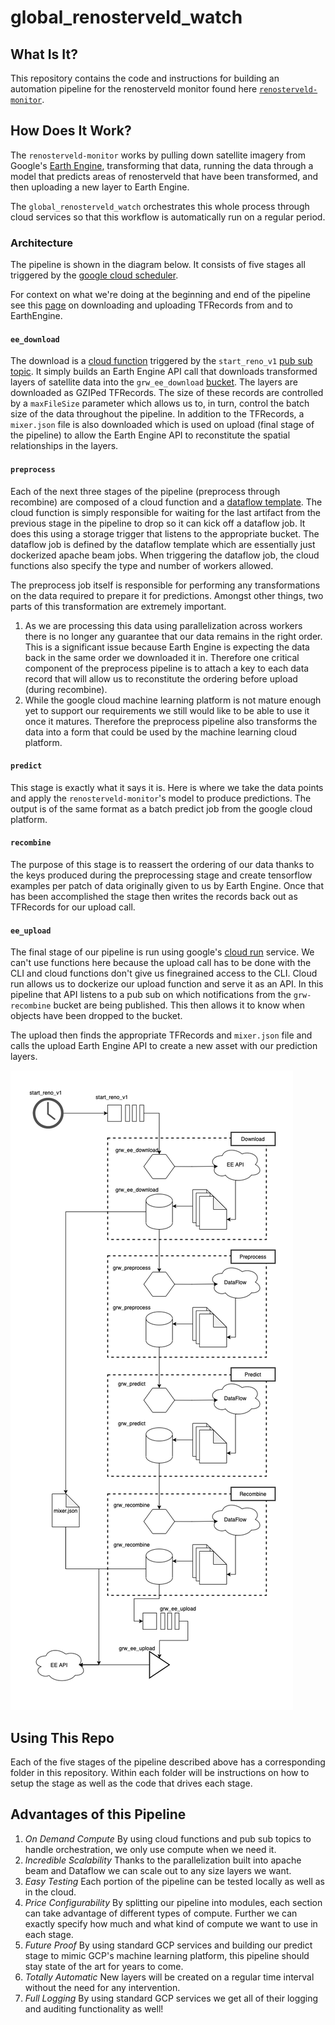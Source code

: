 # global_renosterveld_watch

## What Is It?
This repository contains the code and instructions for building an automation pipeline for the renosterveld monitor found here [`renosterveld-monitor`](https://github.com/GMoncrieff/renosterveld-monitor). 

## How Does It Work?
The `renosterveld-monitor` works by pulling down satellite imagery from Google's [Earth Engine](https://earthengine.google.com/), transforming that data, running the data through a model that predicts areas of renosterveld that have been transformed, and then uploading a new layer to Earth Engine. 

The `global_renosterveld_watch` orchestrates this whole process through cloud services so that this workflow is automatically run on a regular period. 

### Architecture
The pipeline is shown in the diagram below. It consists of five stages all triggered by the [google cloud scheduler](https://cloud.google.com/scheduler/). 

For context on what we're doing at the beginning and end of the pipeline see this [page](https://developers.google.com/earth-engine/guides/tfrecord) on downloading and uploading TFRecords from and to EarthEngine.

#### `ee_download`
The download is a [cloud function](https://cloud.google.com/functions/) triggered by the `start_reno_v1` [pub sub topic](https://cloud.google.com/pubsub/). It simply builds an Earth Engine API call that downloads transformed layers of satellite data into the `grw_ee_download` [bucket](https://cloud.google.com/storage/). The layers are downloaded as GZIPed TFRecords. The size of these records are controlled by a `maxFileSize` parameter which allows us to, in turn, control the batch size of the data throughout the pipeline. In addition to the TFRecords, a `mixer.json` file is also downloaded which is used on upload (final stage of the pipeline) to allow the Earth Engine API to reconstitute the spatial relationships in the layers. 

#### `preprocess`
Each of the next three stages of the pipeline (preprocess through recombine) are composed of a cloud function and a [dataflow template](https://cloud.google.com/dataflow/docs/concepts/dataflow-templates). The cloud function is simply responsible for waiting for the last artifact from the previous stage in the pipeline to drop so it can kick off a dataflow job. It does this using a storage trigger that listens to the appropriate bucket. The dataflow job is defined by the dataflow template which are essentially just dockerized apache beam jobs. When triggering the dataflow job, the cloud functions also specify the type and number of workers allowed. 

The preprocess job itself is responsible for performing any transformations on the data required to prepare it for predictions. Amongst other things, two parts of this transformation are extremely important.

1. As we are processing this data using parallelization across workers there is no longer any guarantee that our data remains in the right order. This is a significant issue because Earth Engine is expecting the data back in the same order we downloaded it in. Therefore one critical component of the preprocess pipeline is to attach a key to each data record that will allow us to reconstitute the ordering before upload (during recombine). 
2. While the google cloud machine learning platform is not mature enough yet to support our requirements we still would like to be able to use it once it matures. Therefore the preprocess pipeline also transforms the data into a form that could be used by the machine learning cloud platform. 

#### `predict`
This stage is exactly what it says it is. Here is where we take the data points and apply the `renosterveld-monitor`'s model to produce predictions. The output is of the same format as a batch predict job from the google cloud platform.

#### `recombine`
The purpose of this stage is to reassert the ordering of our data thanks to the keys produced during the preprocessing stage and create tensorflow examples per patch of data originally given to us by Earth Engine. Once that has been accomplished the stage then writes the records back out as TFRecords for our upload call.

#### `ee_upload`
The final stage of our pipeline is run using google's [cloud run](https://cloud.google.com/run/) service. We can't use functions here because the upload call has to be done with the CLI and cloud functions don't give us finegrained access to the CLI. Cloud run allows us to dockerize our upload function and serve it as an API. In this pipeline that API listens to a pub sub on which notifications from the `grw-recombine` bucket are being published. This then allows it to know when objects have been dropped to the bucket. 

The upload then finds the appropriate TFRecords and `mixer.json` file and calls the upload Earth Engine API to create a new asset with our prediction layers.

![diagram](drawings/grw_full.png)

## Using This Repo
Each of the five stages of the pipeline described above has a corresponding folder in this repository. Within each folder will be instructions on how to setup the stage as well as the code that drives each stage. 

## Advantages of this Pipeline
1. *On Demand Compute* By using cloud functions and pub sub topics to handle orchestration, we only use compute when we need it.
2. *Incredible Scalability* Thanks to the parallelization built into apache beam and Dataflow we can scale out to any size layers we want.
3. *Easy Testing* Each portion of the pipeline can be tested locally as well as in the cloud.
4. *Price Configurability* By splitting our pipeline into modules, each section can take advantage of different types of compute. Further we can exactly specify how much and what kind of compute we want to use in each stage.
5. *Future Proof* By using standard GCP services and building our predict stage to mimic GCP's machine learning platform, this pipeline should stay state of the art for years to come. 
6. *Totally Automatic* New layers will be created on a regular time interval without the need for any intervention. 
7. *Full Logging* By using standard GCP services we get all of their logging and auditing functionality as well!
